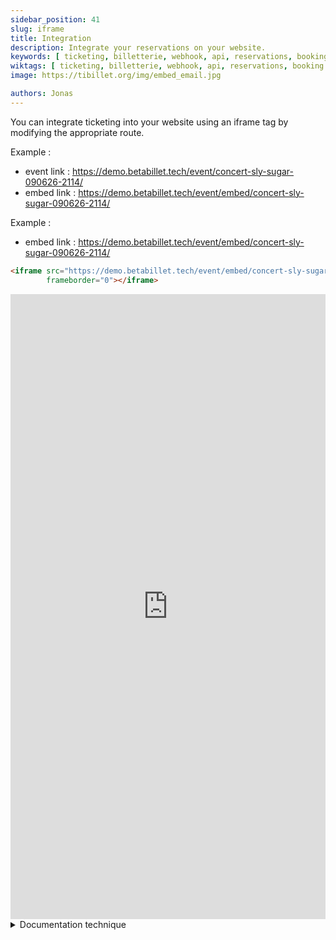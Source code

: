 ```yaml
---
sidebar_position: 41
slug: iframe
title: Integration
description: Integrate your reservations on your website.
keywords: [ ticketing, billetterie, webhook, api, reservations, booking ]
wiktags: [ ticketing, billetterie, webhook, api, reservations, booking ]
image: https://tibillet.org/img/embed_email.jpg

authors: Jonas
---
```


You can integrate ticketing into your website using an iframe tag by modifying the appropriate route.

Example :

- event link : https://demo.betabillet.tech/event/concert-sly-sugar-090626-2114/
- embed link : https://demo.betabillet.tech/event/embed/concert-sly-sugar-090626-2114/

Example :

- embed link : https://demo.betabillet.tech/event/embed/concert-sly-sugar-090626-2114/

```html title="iframe"
<iframe src="https://demo.betabillet.tech/event/embed/concert-sly-sugar-090626-2114/" width="100%" height="1000px"
        frameborder="0"></iframe>
```

<iframe src="https://demo.betabillet.tech/event/embed/concert-sly-sugar-090626-2114/" width="100%" height="1000px"
        frameborder="0"></iframe>

<details>
<summary>Documentation technique</summary>
In "../Front/src/router/routes.js", 2 possibilities :

### 1 - existing route, add alias :

```
{
    path: '/event/:slug',
    // si iframe
    alias: '/event/embed/:slug',
    name: 'Event',
    component: () => import(/* webpackChunkName: "Event" */ '../views/Event.vue')
}
```

### 2 - new route :

```
{
    path: '/event/embed/:slug',
    name: 'Event',
    component: () => import(/* webpackChunkName: "Event" */ '../views/Event.vue')
}
```

### Attention :

All urls containing the word "embed" are to be used only in an "iframe".
</details>
